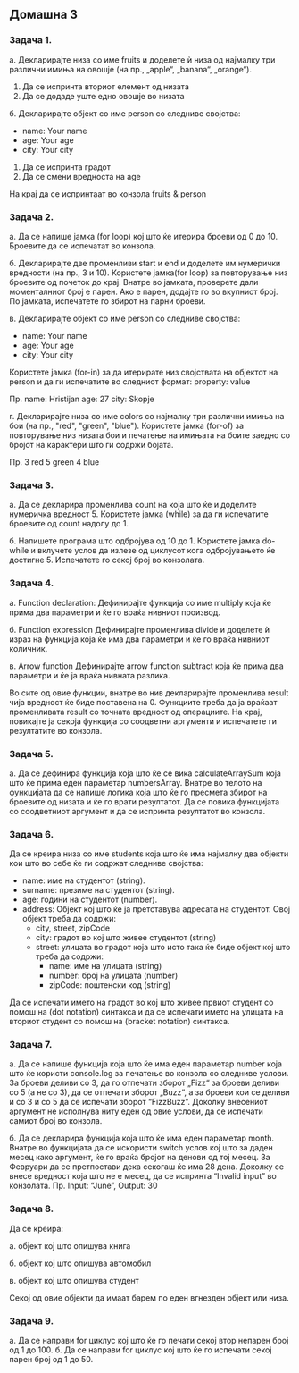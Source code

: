 ## Домашна 3

### Задача 1.

а. Декларирајте низа со име fruits и доделете ѝ низа од најмалку три различни имиња на овошје (на пр., „apple“, „banana“, „orange“).

1. Да се испринта вториот елемент од низата
2. Да се додаде уште едно овошје во низата

б. Декларирајте објект со име person со следниве својства:

- name: Your name
- age: Your age
- city: Your city

1. Да се испринта градот
2. Да се смени вредноста на age

На крај да се испринтаат во конзола fruits & person

### Задача 2.

а. Да се напише jамка (for loop) кој што ќе итерира броеви од 0 до 10. Броевите да се испечатат во конзола.

б. Декларирајте две променливи start и end и доделете им нумерички вредности (на пр., 3 и 10). Користете јамка(for loop) за повторување низ броевите од почеток до крај. Внатре во јамката, проверете дали моменталниот број е парен. Ако е парен, додајте го во вкупниот број.
По јамката, испечатете го збирот на парни броеви.

в. Декларирајте објект со име person со следниве својства:

- name: Your name
- age: Your age
- city: Your city

Користете јамка (for-in) за да итерирате низ својствата на објектот на person и да ги испечатите во следниот формат:
property: value

Пр.
name: Hristijan
age: 27
city: Skopje

г. Декларирајте низа со име colors со најмалку три различни имиња на бои (на пр., "red", "green", "blue"). Користете јамка (for-of) за повторување низ низата бои и печатење на имињата на боите заедно со бројот на карактери што ги содржи бојата.

Пр.
3 red
5 green
4 blue

### Задача 3.

a. Да се декларира променлива count на која што ќе и доделите нумеричка вредност 5. Користете јамка (while) за да ги испечатите броевите од count надолу до 1.

б. Напишете програма што одбројува од 10 до 1. Користете јамка do-while и вклучете услов да излезе од циклусот кога одбројувањето ќе достигне 5. Испечатете го секој број во конзолата.

### Задача 4.

a. Function declaration:
Дефинирајте функција со име multiply која ќе прима два параметри и ќе го враќа нивниот производ.

б. Function expression
Дефинирајте променлива divide и доделете ѝ израз на функција којa ќе има два параметри и ќе го враќа нивниот количник.

в. Аrrow function
Дефинирајте arrow function subtract која ќе прима два параметри и ќе ја враќа нивната разлика.

Во сите од овие функции, внатре во нив декларирајте променлива result чија вредност ќе биде поставена на 0. Функциите треба да ја враќаат променливата result со точната вредност од операциите. На крај, повикајте ја секоја функција со соодветни аргументи и испечатете ги резултатите во конзола.

### Задача 5.

a. Да се дефинира функција која што ќе се вика calculateArraySum која што ќе прима еден параметар numbersArray. Внатре во телото на функцијата да се напише логика која што ќе го пресмета збирот на броевите од низата и ќе го врати резултатот. Да се повика функцијата со соодветниот аргумент и да се испринта резултатот во конзола.

### Задача 6.

Да се креира низа со име students која што ќе има најмалку два објекти кои што во себе ќе ги содржат следниве својства:

- name: име на студентот (string).
- surname: презиме на студентот (string).
- age: години на студентот (number).
- address: Објект кој што ќе ја претставува адресата на студентот. Овој објект треба да содржи:
  - city, street, zipCode
  - city: градот во кој што живее студентот (string)
  - street: улицата во градот која што исто така ќе биде објект кој што треба да содржи:
    - name: име на улицата (string)
    - number: број на улицата (number)
    - zipCode: поштенски код (string)

Да се испечати името на градот во кој што живее првиот студент со помош на (dot notation) синтакса и да се испечати името на улицата на вториот студент со помош на (bracket notation) синтакса.

### Задача 7.

a. Да се напише функција која што ќе има еден параметар number која што ќе користи console.log за печатење во конзола со следниве услови. За броеви деливи со 3, да го отпечати зборот „Fizz“ за броеви деливи со 5 (а не со 3), да се отпечати зборот „Buzz“, а за броеви кои се деливи и со 3 и со 5 да се испечати зборот “FizzBuzz”. Доколку внесениот аргумент не исполнува ниту еден од овие услови, да се испечати самиот број во конзола.

б. Да се декларира функција која што ќе има еден параметар month. Внатре во функцијата да се искористи switch услов кој што за даден месец како аргумент, ќе го враќа бројот на денови од тој месец. За Февруари да се претпостави дека секогаш ќе има 28 дена. Доколку се внесе вредност која што не е месец, да се испринта “Invalid input” во конзолата.
Пр. Input: “June”, Output: 30

### Задача 8.

Да се креира:

a. објект кој што опишува книга

б. објект кој што опишува автомобил

в. објект кој што опишува студент

Секој од овие објекти да имаат барем по еден вгнезден објект или низа.

### Задача 9.

а. Да се направи for циклус кој што ќе го печати секој втор непарен број од 1 до 100.
б. Да се направи for циклус кој што ќе го испечати секој парен број од 1 до 50.
